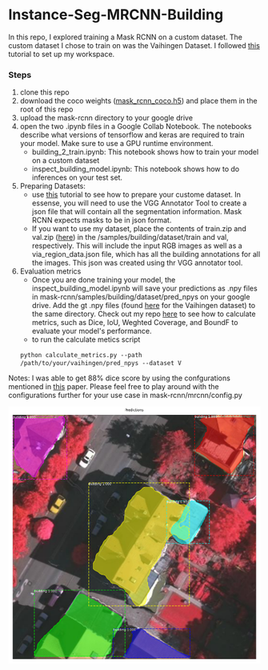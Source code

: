 # Instance-Seg-MRCNN-Building

In this repo, I explored training a Mask RCNN on a custom dataset. The custom dataset I chose to train on was the Vaihingen Dataset. I followed [this](https://medium.com/analytics-vidhya/instance-segmentation-using-mask-r-cnn-on-a-custom-dataset-78631845de2a) tutorial to set up my workspace. 

### Steps
1. clone this repo
2. download the coco weights ([mask_rcnn_coco.h5](https://drive.google.com/drive/u/1/folders/10dUGbji1CY0nkQRIgr5Kph6setR_Z2zg)) and place them in the root of this repo
2. upload the mask-rcnn directory to your google drive
3. open the two .ipynb files in a Google Collab Notebook. The notebooks describe what versions of tensorflow and keras are required to train your model. Make sure to use a GPU runtime environment.
	- building_2_train.ipynb: This notebook shows how to train your model on a custom dataset
	- inspect_building_model.ipynb: This notebook shows how to do inferences on your test set.
4. Preparing Datasets:
	- use [this](https://medium.com/analytics-vidhya/instance-segmentation-using-mask-r-cnn-on-a-custom-dataset-78631845de2a) tutorial to see how to prepare your custome dataset. In essense, you will need to use the VGG Annotator Tool to create a json file that will contain all the segmentation information. Mask RCNN expects masks to be in json format.
	- If you want to use my dataset, place the contents of train.zip and val.zip ([here](https://drive.google.com/drive/u/1/folders/10dUGbji1CY0nkQRIgr5Kph6setR_Z2zg)) in the /samples/building/dataset/train and val, respectively. This will include the input RGB images as well as a via_region_data.json file, which has all the building annotations for all the images. This json was created using thr VGG annotator tool.
5. Evaluation metrics
	- Once you are done training your model, the inspect_building_model.ipynb will save your predictions as .npy files in mask-rcnn/samples/building/dataset/pred_npys on your google drive. Add the gt .npy files (found [here](https://drive.google.com/drive/u/1/folders/10dUGbji1CY0nkQRIgr5Kph6setR_Z2zg) for the Vaihingen dataset) to the same directory. Check out my repo [here](https://github.com/sendeb/image_segmentation_metrics_calc) to see how to calculate metrics, such as Dice, IoU, Weghted Coverage, and BoundF to evaluate your model's performance.
	- to run the calculate metics script
	```
	python calculate_metrics.py --path /path/to/your/vaihingen/pred_npys --dataset V
	```

Notes:
I was able to get 88% dice score by using the confgurations mentioned in [this](https://pdfs.semanticscholar.org/cf20/69916c48fb99129e7a9c9573736e72e5590f.pdf) paper. Please feel free to play around with the configurations further for your use case in mask-rcnn/mrcnn/config.py

![Example Inference](vaihingen_example.png)